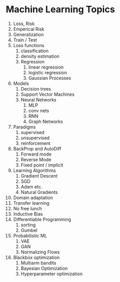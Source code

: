 # Machine Learning Topics

1. Loss, Risk
1. Emperical Risk
1. Generalization
1. Train / Test
1. Loss functions
    1. classification
    1. density estimation
    1. Regression
        1. linear regression
        1. logistic regression
        1. Gaussian Processes
1. Models
    1. Decision trees
    1. Support Vector Machines
    1. Neural Networks
        1. MLP
        1. conv nets
        1. RNN
        1. Graph Networks
1. Paradigms
    1. supervised
    1. unsupervised
    1. reinforcement
1. BackProp and AutoDiff
    1. Forward mode
    1. Reverse Mode
    1. Fixed point / implicit
1. Learning Algorithms
    1. Gradient Descent
    1. SGD
    1. Adam etc.
    1. Natural Gradients
1. Domain adaptation
1. Transfer learning
1. No free lunch
1. Inductive Bias
1. Differentiable Programming
    1. sorting
    1. Gumbel 
1. Probabilistic ML
    1. VAE
    1. GAN
    1. Normalizing Flows
1. Blackbox optimization
    1. Multiarm bandits
    1. Bayesian Optimization
    1. Hyperparameter optimization

